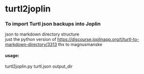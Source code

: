 # turtl2joplin


### To import Turtl json backups into Joplin
json to markdown directory structure  
just the python version of https://discourse.joplinapp.org/t/turtl-to-markdown-directory/3313 thx to magnusmanske  

#### usage:
turtl2joplin.py turtl.json output_dir



